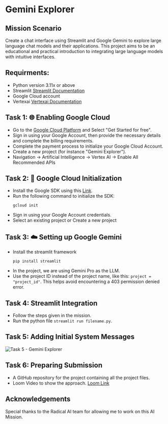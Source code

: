 # Gemini Explorer

## Mission Scenario
Create a chat interface using Streamlit and Google Gemini to explore large language chat models and their applications. This project aims to be an educational and practical introduction to integrating large language models with intuitive interfaces.

## Requirments:

- Python version 3.11x or above
- Streamlit [Streamlit Documentation](https://docs.streamlit.io/)
- Google Cloud account
- Vertexai [Vertexai Documentation](https://cloud.google.com/vertex-ai)

## Task 1: 🌐 Enabling Google Cloud

- Go to the [Google Cloud Platform](console.cloud.google.com) and Select "Get Started for free".
- Sign in using your Google Account, then provide the necessary details and complete the billing requirements.
- Complete the payment process to initialize your Google Cloud Account.
- Create a new project (for instance "Gemini Explorer").
- Navigation -> Artificial Intelligence -> Vertex AI -> Enable All Recommended APIs


## Task 2: 🧬 Google Cloud Initialization

- Install the Google SDK using this [Link](https://cloud.google.com/sdk/docs/install).
- Run the following command to initialize the SDK:
  ```
  gcloud init
- Sign in using your Google Account credentials.
- Select an existing project or Create a new project


## Task 3: ☁️ Setting up Google Gemini

- Install the streamlit framework
  ```
  pip install streamlit
- In the project, we are using Gemini Pro as the LLM.
- Use the project ID instead of the project name, like this: `project = "project_id"`. This helps avoid encountering a 403 permission denied error.


## Task 4:  Streamlit Integration
- Follow the steps given in the mission.
- Run the python file `streamlit run filename.py`.


## Task 5: Adding Initial System Messages

![Task 5 - Gemini Explorer]()

## Task 6: Preparing Submission

 - A GitHub repository for the project containing all the project files.
 - Loom Video to show the approach. [Loom Link]()

## Acknowledgements
Special thanks to the Radical AI team for allowing me to work on this AI Mission.

